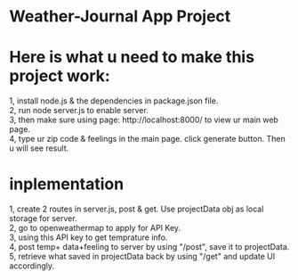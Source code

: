 # Weather-Journal App Project

# Here is what u need to make this project work:
1, install node.js & the dependencies in package.json file.    
2, run node server.js to enable server.    
3, then make sure using page: http://localhost:8000/ to view ur main web page.    
4, type ur zip code & feelings in the main page. click generate button. Then u will see result.    


# inplementation
1, create 2 routes in server.js, post & get. Use projectData obj as local storage for server.     
2, go to openweathermap to apply for API Key.    
3, using this API key to get temprature info.     
4, post temp+ data+feeling to server by using "/post", save it to projectData.    
5, retrieve what saved in projectData back by using "/get" and update UI accordingly.     
